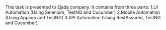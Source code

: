 This task is presented to Ejada company.
It  contains from three parts:
1.UI Automation (Using Selenium, TestNG and Cucumber)
2.Mobile Automation (Using Appium and TestNG)
3.API Automation (Using RestAssured, TestNG and Cucumber)
